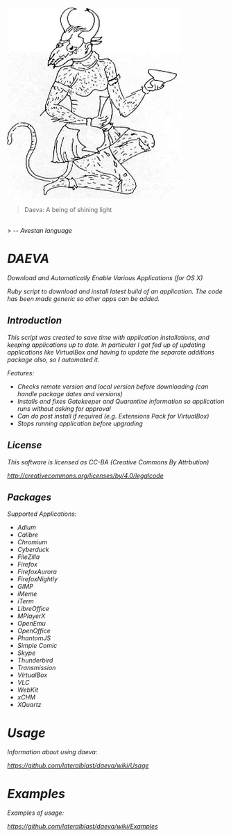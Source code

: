 ![alt tag](https://raw.githubusercontent.com/lateralblast/daeva/master/Daevas.jpg)

> Daeva: A being of shining light
<br>
> -- <cite>Avestan language<cite>

DAEVA
=====

Download and Automatically Enable Various Applications (for OS X)

Ruby script to download and install latest build of an application.
The code has been made generic so other apps can be added.

Introduction
------------

This script was created to save time with application installations, and keeping
applications up to date. In particular I got fed up of updating applications like
VirtualBox and having to update the separate additions package also, so I automated
it.

Features:

- Checks remote version and local version before downloading (can handle package dates and versions)
- Installs and fixes Gatekeeper and Quarantine information so application runs without asking for approval
- Can do post install if required (e.g. Extensions Pack for VirtualBox)
- Stops running application before upgrading

License
-------

This software is licensed as CC-BA (Creative Commons By Attrbution)

http://creativecommons.org/licenses/by/4.0/legalcode

Packages
--------

Supported Applications:

- Adium
- Calibre
- Chromium
- Cyberduck
- FileZilla
- Firefox
- FirefoxAurora
- FirefoxNightly
- GIMP
- iMeme
- iTerm
- LibreOffice
- MPlayerX
- OpenEmu
- OpenOffice
- PhantomJS
- Simple Comic
- Skype
- Thunderbird
- Transmission
- VirtualBox
- VLC
- WebKit
- xCHM
- XQuartz

Usage
=====

Information about using daeva:

https://github.com/lateralblast/daeva/wiki/Usage

Examples
========

Examples of usage:

https://github.com/lateralblast/daeva/wiki/Examples

